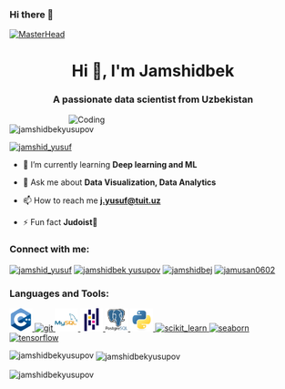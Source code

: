 ### Hi there 👋
[![MasterHead](https://media.licdn.com/dms/image/C4D12AQESj72-s5gEKg/article-cover_image-shrink_720_1280/0/1626753867110?e=2147483647&v=beta&t=JOALVxWjySgR37iCdRMhNGmpCyYYDXlPdWk212JXdII)](https://JamshidbekYususpov.io)
<h1 align="center">Hi 👋, I'm Jamshidbek</h1>
<h3 align="center">A passionate data scientist from Uzbekistan</h3>
<img align="right" alt="Coding" width="400" src="https://imarticus.org/blog/wp-content/uploads/2017/10/scopet.gif">
<p align="left"> <img src="https://komarev.com/ghpvc/?username=jamshidbekyusupov&label=Profile%20views&color=0e75b6&style=flat" alt="jamshidbekyusupov" /> </p>

<p align="left"> <a href="https://twitter.com/jamshid_yusuf" target="blank"><img src="https://img.shields.io/twitter/follow/jamshid_yusuf?logo=twitter&style=for-the-badge" alt="jamshid_yusuf" /></a> </p>

- 🌱 I’m currently learning **Deep learning and ML**

- 💬 Ask me about **Data Visualization, Data Analytics**

- 📫 How to reach me **j.yusuf@tuit.uz**

- ⚡ Fun fact **Judoist🥋**

<h3 align="left">Connect with me:</h3>
<p align="left">
<a href="https://twitter.com/jamshid_yusuf" target="blank"><img align="center" src="https://raw.githubusercontent.com/rahuldkjain/github-profile-readme-generator/master/src/images/icons/Social/twitter.svg" alt="jamshid_yusuf" height="30" width="40" /></a>
<a href="https://linkedin.com/in/jamshidbek yusupov" target="blank"><img align="center" src="https://raw.githubusercontent.com/rahuldkjain/github-profile-readme-generator/master/src/images/icons/Social/linked-in-alt.svg" alt="jamshidbek yusupov" height="30" width="40" /></a>
<a href="https://kaggle.com/jamshidbej" target="blank"><img align="center" src="https://raw.githubusercontent.com/rahuldkjain/github-profile-readme-generator/master/src/images/icons/Social/kaggle.svg" alt="jamshidbej" height="30" width="40" /></a>
<a href="https://instagram.com/jamusan0602" target="blank"><img align="center" src="https://raw.githubusercontent.com/rahuldkjain/github-profile-readme-generator/master/src/images/icons/Social/instagram.svg" alt="jamusan0602" height="30" width="40" /></a>
</p>

<h3 align="left">Languages and Tools:</h3>
<p align="left"> <a href="https://www.w3schools.com/cpp/" target="_blank" rel="noreferrer"> <img src="https://raw.githubusercontent.com/devicons/devicon/master/icons/cplusplus/cplusplus-original.svg" alt="cplusplus" width="40" height="40"/> </a> <a href="https://git-scm.com/" target="_blank" rel="noreferrer"> <img src="https://www.vectorlogo.zone/logos/git-scm/git-scm-icon.svg" alt="git" width="40" height="40"/> </a> <a href="https://www.mysql.com/" target="_blank" rel="noreferrer"> <img src="https://raw.githubusercontent.com/devicons/devicon/master/icons/mysql/mysql-original-wordmark.svg" alt="mysql" width="40" height="40"/> </a> <a href="https://pandas.pydata.org/" target="_blank" rel="noreferrer"> <img src="https://raw.githubusercontent.com/devicons/devicon/2ae2a900d2f041da66e950e4d48052658d850630/icons/pandas/pandas-original.svg" alt="pandas" width="40" height="40"/> </a> <a href="https://www.postgresql.org" target="_blank" rel="noreferrer"> <img src="https://raw.githubusercontent.com/devicons/devicon/master/icons/postgresql/postgresql-original-wordmark.svg" alt="postgresql" width="40" height="40"/> </a> <a href="https://www.python.org" target="_blank" rel="noreferrer"> <img src="https://raw.githubusercontent.com/devicons/devicon/master/icons/python/python-original.svg" alt="python" width="40" height="40"/> </a> <a href="https://scikit-learn.org/" target="_blank" rel="noreferrer"> <img src="https://upload.wikimedia.org/wikipedia/commons/0/05/Scikit_learn_logo_small.svg" alt="scikit_learn" width="40" height="40"/> </a> <a href="https://seaborn.pydata.org/" target="_blank" rel="noreferrer"> <img src="https://seaborn.pydata.org/_images/logo-mark-lightbg.svg" alt="seaborn" width="40" height="40"/> </a> <a href="https://www.tensorflow.org" target="_blank" rel="noreferrer"> <img src="https://www.vectorlogo.zone/logos/tensorflow/tensorflow-icon.svg" alt="tensorflow" width="40" height="40"/> </a> </p>

<p><img align="left" src="https://github-readme-stats.vercel.app/api/top-langs?username=jamshidbekyusupov&show_icons=true&locale=en&layout=compact" alt="jamshidbekyusupov" /></p>

<p>&nbsp;<img align="center" src="https://github-readme-stats.vercel.app/api?username=jamshidbekyusupov&show_icons=true&locale=en" alt="jamshidbekyusupov" /></p>

<p><img align="center" src="https://github-readme-streak-stats.herokuapp.com/?user=jamshidbekyusupov&" alt="jamshidbekyusupov" /></p>
